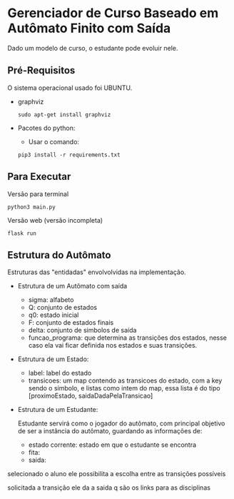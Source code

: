 # Gerenciador de Curso Baseado em Autômato Finito com Saída

Dado um modelo de curso, o estudante pode evoluir nele.

## Pré-Requisitos

O sistema operacional usado foi UBUNTU.

* graphviz
	```SHELL
	sudo apt-get install graphviz
	```

* Pacotes do python:
	- Usar o comando:
	```SHELL
	pip3 install -r requirements.txt
	``` 

## Para Executar

Versão para terminal

```SHELL
python3 main.py
```

Versão web (versão incompleta)

```SHELL
flask run
```

## Estrutura do Autômato

Estruturas das "entidadas" envolvolvidas na implementação.

* Estrutura de um Autômato com saída
	* sigma: alfabeto
	* Q: conjunto de estados
	* q0: estado inicial
	* F: conjunto de estados finais
	* delta: conjunto de simbolos de saída
	* funcao_programa: que determina as transições dos estados, nesse caso ela vai ficar definida nos estados e suas transições.

* Estrutura de um Estado:
	* label: label do estado
	* transicoes: um map contendo as transicoes do estado, com a key sendo o símbolo, e listas como intem do map, essa lista é do tipo [proximoEstado, saidaDadaPelaTransicao]

* Estrutura de um Estudante:

	Estudante servirá como o jogador do autômato, com principal objetivo de ser a instância do autômato, guardando as informações de:

    * estado corrente: estado em que o estudante se encontra
	* fita:
	* saida:

selecionado o aluno ele possibilita a escolha entre as transições possíveis

solicitada a transição ele da a saida q são os links para as disciplinas
